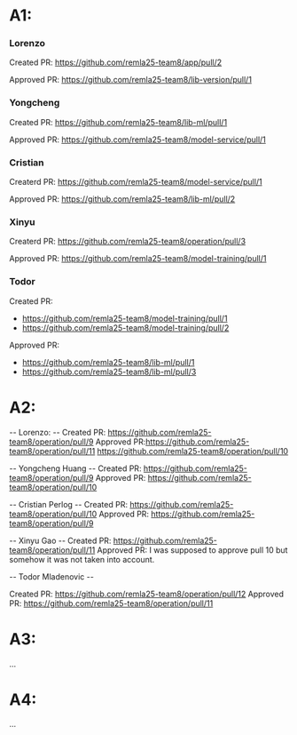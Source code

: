 # A1:

### Lorenzo

Created PR: https://github.com/remla25-team8/app/pull/2

Approved PR: https://github.com/remla25-team8/lib-version/pull/1

### Yongcheng

Created PR: https://github.com/remla25-team8/lib-ml/pull/1

Approved PR: https://github.com/remla25-team8/model-service/pull/1

### Cristian

Createrd PR: https://github.com/remla25-team8/model-service/pull/1

Approved PR: https://github.com/remla25-team8/lib-ml/pull/2

### Xinyu

Createrd PR: https://github.com/remla25-team8/operation/pull/3 

Approved PR: https://github.com/remla25-team8/model-training/pull/1

### Todor

Created PR: 
- https://github.com/remla25-team8/model-training/pull/1 
- https://github.com/remla25-team8/model-training/pull/2

Approved PR: 
- https://github.com/remla25-team8/lib-ml/pull/1
- https://github.com/remla25-team8/lib-ml/pull/3

# A2:

-- Lorenzo: --
Created PR: https://github.com/remla25-team8/operation/pull/9
Approved PR:https://github.com/remla25-team8/operation/pull/11 https://github.com/remla25-team8/operation/pull/10

-- Yongcheng Huang --
Created PR: https://github.com/remla25-team8/operation/pull/9
Approved PR: https://github.com/remla25-team8/operation/pull/10

-- Cristian Perlog --
Created PR: https://github.com/remla25-team8/operation/pull/10
Approved PR: https://github.com/remla25-team8/operation/pull/9

-- Xinyu Gao --
Created PR: https://github.com/remla25-team8/operation/pull/11
Approved PR: I was supposed to approve pull 10 but somehow it was not taken into account.

-- Todor Mladenovic --

Created PR: https://github.com/remla25-team8/operation/pull/12
Approved PR: https://github.com/remla25-team8/operation/pull/11


# A3:

...

# A4:

...
